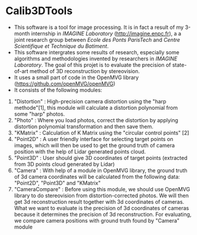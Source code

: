 # Calib3DTools
* This software is a tool for image processing. It is in fact a result of my 3-month internship in _IMAGINE Laboratory_ (http://imagine.enpc.fr), a a joint research group between _Ecole des Ponts ParisTech_ and _Centre Scientifique et Technique du Batiment_.
* This software intergrates some results of research, especially some algorithms and methodologies invented by researchers in _IMAGINE Laboratory_. The goal of this projet is to evaluate the precision of state-of-art method of 3D reconstruction by stereovision.
* It uses a small part of code in the OpenMVG library (https://github.com/openMVG/openMVG)
* It consists of the following modules:
1. "Distortion" : High-precision camera distortion using the "harp methode"[1], this module will calculate a distortion polynomial from some "harp" photos.
2. "Photo" : Where you load photos, correct the distortion by applying distortion polynomial transformation and then save them.
3. "KMatrix" : Calculation of K Matrix using the "circular control points" [2]
4. "Point2D" : A user friendly interface for selecting target points on images, which will then be used to get the ground truth of camera position with the help of Lidar generated points cloud.
5. "Point3D" : User should give 3D coordinates of target points (extracted from 3D points cloud generated by Lidar)
6. "Camera" : With help of a module in OpenMVG library, the ground truth of 3d camera coordinates will be calculated from the following data: "Point2D", "Point3D" and "KMatrix"
7. "CameraCompare" : Before using this module, we should use OpenMVG library to do stereovision from distortion-corrected photos. We will then get 3d reconstruction result together with 3d coordinates of cameras. What we want to evaluate is the precision of 3d coordinates of cameras because it determines the precision of 3d reconstruction. For evaluating, we compare camera positions with ground truth found by "Camera" module
